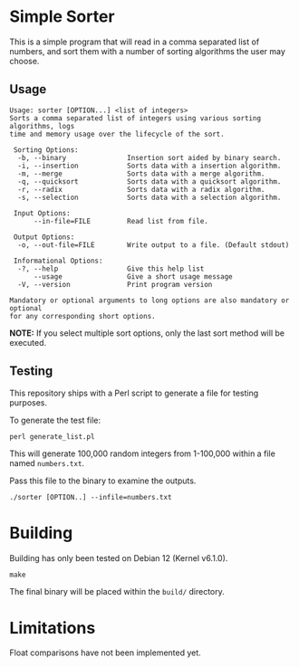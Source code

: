 # Simple Sorter

This is a simple program that will read in a comma separated list of numbers, and sort them with a number of sorting algorithms the user may choose.

## Usage

```
Usage: sorter [OPTION...] <list of integers>
Sorts a comma separated list of integers using various sorting algorithms, logs
time and memory usage over the lifecycle of the sort.

 Sorting Options:
  -b, --binary               Insertion sort aided by binary search.
  -i, --insertion            Sorts data with a insertion algorithm.
  -m, --merge                Sorts data with a merge algorithm.
  -q, --quicksort            Sorts data with a quicksort algorithm.
  -r, --radix                Sorts data with a radix algorithm.
  -s, --selection            Sorts data with a selection algorithm.

 Input Options:
      --in-file=FILE         Read list from file.

 Output Options:
  -o, --out-file=FILE        Write output to a file. (Default stdout)

 Informational Options:
  -?, --help                 Give this help list
      --usage                Give a short usage message
  -V, --version              Print program version

Mandatory or optional arguments to long options are also mandatory or optional
for any corresponding short options.
```

**NOTE:** If you select multiple sort options, only the last sort method will be executed.

## Testing
This repository ships with a Perl script to generate a file for testing purposes.

To generate the test file: 
```
perl generate_list.pl
```

This will generate 100,000 random integers from 1-100,000 within a file named `numbers.txt`.

Pass this file to the binary to examine the outputs.
```
./sorter [OPTION..] --infile=numbers.txt
```

# Building

Building has only been tested on Debian 12 (Kernel v6.1.0).

```
make
```

The final binary will be placed within the `build/` directory.

# Limitations 

Float comparisons have not been implemented yet.

